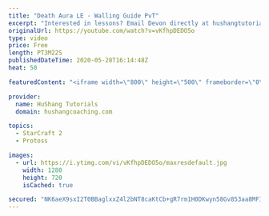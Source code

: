 ```yaml
---
title: "Death Aura LE - Walling Guide PvT"
excerpt: "Interested in lessons? Email Devon directly at hushangtutorials@outlook.com ------------------------------------------------------------------------------------------------------- Want to support HuShang Tutorials directly? Patreon is a website where you can contribute a monthly donation that will help"
originalUrl: https://youtube.com/watch?v=vKfhpDEDO5o
type: video
price: Free
length: PT3M22S
publishedDateTime: 2020-05-28T16:14:48Z
heat: 50

featuredContent: "<iframe width=\"800\" height=\"500\" frameborder=\"0\" src=\"https://www.youtube.com/embed/vKfhpDEDO5o\" allow=\"accelerometer; autoplay; encrypted-media; gyroscope; picture-in-picture\" allowfullscreen></iframe>"

provider:
  name: HuShang Tutorials
  domain: hushangcoaching.com

topics:
  - StarCraft 2
  - Protoss

images:
  - url: https://i.ytimg.com/vi/vKfhpDEDO5o/maxresdefault.jpg
    width: 1280
    height: 720
    isCached: true

secured: "NK6aeX9sxI2T0BBaglxxZ4l2bNT8caKtCb+gR7rm1H0DKwyn58Gv853aa8MFITnut5dgwHaT7cB+hdLLinTnLkn/P/33SDSg2hetQlRv/Bgx+q7U+MUDEFDQ+SSU/baQz5AyR0DLfdyOPO8iM3Y2T1p0HjtlBPNkRRnabNLrCNiJKWRus0ALTLyAN6oTL7KceuilqkqMnA/KN9ZA/JJg3DSCmLI0kVuuiO0N1yoL7isp0UpNsJLkshegK473gHbOHTmWP6oSZP4vjIUl37vyoK+gjnIyBrWAfdmipM3jQtnDl1RBRDvGnSuaVEonFM+fYecRHNhgW/bj0DgoHw7ctnYor8tMrwsLUmbYklT/GdgJuZsIyZvdX5++DjfajF2/X8iJKEaH5Ne1S1gOtrbmesEZz0cWf5pJKcCRIqGPuBM=;ExGo5BX0+exdzqTes8R7bA=="
---
```


